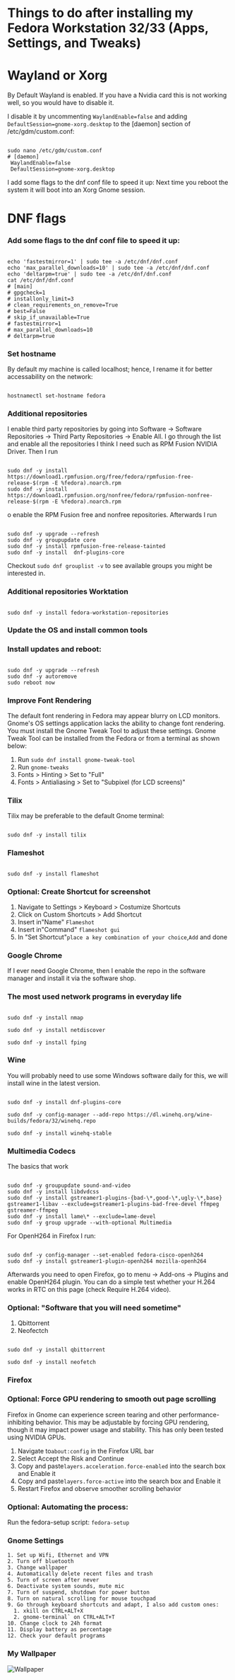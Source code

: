 # Things to do after installing my Fedora Workstation 32/33 (Apps, Settings, and Tweaks)

# Wayland or Xorg
By Default Wayland is enabled. If you have a Nvidia card this is not working well, so you would have to disable it.

I disable it by uncommenting `WaylandEnable=false` and adding `DefaultSession=gnome-xorg.desktop` to the [daemon] section of /etc/gdm/custom.conf:
```shell

sudo nano /etc/gdm/custom.conf
# [daemon]
 WaylandEnable=false
 DefaultSession=gnome-xorg.desktop

```
I add some flags to the dnf conf file to speed it up:
Next time you reboot the system it will boot into an Xorg Gnome session.

# DNF flags

### Add some flags to the dnf conf file to speed it up:
```shell

echo 'fastestmirror=1' | sudo tee -a /etc/dnf/dnf.conf
echo 'max_parallel_downloads=10' | sudo tee -a /etc/dnf/dnf.conf
echo 'deltarpm=true' | sudo tee -a /etc/dnf/dnf.conf
cat /etc/dnf/dnf.conf
# [main]
# gpgcheck=1
# installonly_limit=3
# clean_requirements_on_remove=True
# best=False
# skip_if_unavailable=True
# fastestmirror=1
# max_parallel_downloads=10
# deltarpm=true

```


### Set hostname

By default my machine is called localhost; hence, I rename it for better accessability on the network:

```shell

hostnamectl set-hostname fedora

```

### Additional repositories

I enable third party repositories by going into Software -> Software Repositories -> Third Party Repositories -> Enable All. I go through the list and enable all the repositories I think I need such as RPM Fusion NVIDIA Driver. Then I run

```shell

sudo dnf -y install  https://download1.rpmfusion.org/free/fedora/rpmfusion-free-release-$(rpm -E %fedora).noarch.rpm
sudo dnf -y install  https://download1.rpmfusion.org/nonfree/fedora/rpmfusion-nonfree-release-$(rpm -E %fedora).noarch.rpm

```
o enable the RPM Fusion free and nonfree repositories. Afterwards I run


```shell

sudo dnf -y upgrade --refresh
sudo dnf -y groupupdate core
sudo dnf -y install rpmfusion-free-release-tainted
sudo dnf -y install  dnf-plugins-core

```
Checkout `sudo dnf grouplist -v` to see available groups you might be interested in.

### Additional repositories Worktation

```shell

sudo dnf -y install fedora-workstation-repositories

```

### Update the OS and install common tools

### Install updates and reboot:

```shell

sudo dnf -y upgrade --refresh
sudo dnf -y autoremove
sudo reboot now

```


### Improve Font Rendering
The default font rendering in Fedora may appear blurry on LCD monitors. Gnome's OS settings application lacks the ability to change font rendering. You must install the Gnome Tweak Tool to adjust these settings. Gnome Tweak Tool can be installed from the Fedora or from a terminal as shown below:

   1. Run `sudo dnf install gnome-tweak-tool`
   2. Run `gnome-tweaks`
   3. Fonts > Hinting > Set to "Full"
   4. Fonts > Antialiasing > Set to "Subpixel (for LCD screens)"
### Tilix

Tilix may be preferable to the default Gnome terminal:

```shell

sudo dnf -y install tilix

```

### Flameshot

```shell

sudo dnf -y install flameshot

```

### Optional: Create Shortcut for screenshot

1. Navigate to Settings > Keyboard > Costumize Shortcuts
2. Click on Custom Shortcuts > Add Shortcut
3. Insert in"Name" `Flameshot`
4. Insert in"Command" `flameshot gui`
5. In "Set Shortcut"`place a key combination of your choice`,`Add` and done

### Google Chrome

If I ever need Google Chrome, then I enable the repo in the software manager and install it via the software shop.


### The most used network programs in everyday life 

```shell

sudo dnf -y install nmap

sudo dnf -y install netdiscover

sudo dnf -y install fping

```
### Wine

You will probably need to use some Windows software daily for this, we will install wine in the latest version.


```shell

sudo dnf -y install dnf-plugins-core

sudo dnf -y config-manager --add-repo https://dl.winehq.org/wine-builds/fedora/32/winehq.repo

sudo dnf -y install winehq-stable

```
### Multimedia Codecs

The basics that work

```shell

sudo dnf -y groupupdate sound-and-video
sudo dnf -y install libdvdcss
sudo dnf -y install gstreamer1-plugins-{bad-\*,good-\*,ugly-\*,base} gstreamer1-libav --exclude=gstreamer1-plugins-bad-free-devel ffmpeg gstreamer-ffmpeg 
sudo dnf -y install lame\* --exclude=lame-devel
sudo dnf -y group upgrade --with-optional Multimedia

```
For OpenH264 in Firefox I run:

```shell

sudo dnf -y config-manager --set-enabled fedora-cisco-openh264
sudo dnf -y install gstreamer1-plugin-openh264 mozilla-openh264

```
Afterwards you need to open Firefox, go to menu → Add-ons → Plugins and enable OpenH264 plugin. You can do a simple test whether your H.264 works in RTC on this page (check Require H.264 video).

### Optional: "Software that you will need sometime"

1. Qbittorrent
2. Neofectch

```shell

sudo dnf -y install qbittorrent 

sudo dnf -y install neofetch

```

### Firefox

### Optional: Force GPU rendering to smooth out page scrolling

Firefox in Gnome can experience screen tearing and other performance-inhibiting behavior. This may be adjustable by forcing GPU rendering, though it may impact power usage and stability. This has only been tested using NVIDIA GPUs.


1. Navigate to`about:config` in the Firefox URL bar
2. Select Accept the Risk and Continue
3. Copy and paste`layers.acceleration.force-enabled` into the search box and Enable it
4. Copy and paste`layers.force-active` into the search box and Enable it
5. Restart Firefox and observe smoother scrolling behavior


### Optional: Automating the process:

 Run the fedora-setup script: `fedora-setup`

### Gnome Settings


    1. Set up Wifi, Ethernet and VPN
    2. Turn off bluetooth
    3. Change wallpaper
    4. Automatically delete recent files and trash
    5. Turn of screen after never
    6. Deactivate system sounds, mute mic
    7. Turn of suspend, shutdown for power button
    8. Turn on natural scrolling for mouse touchpad
    9. Go through keyboard shortcuts and adapt, I also add custom ones:
      1. xkill on CTRL+ALT+X
      2. gnome-terminal` on CTRL+ALT+T
    10. Change clock to 24h format
    11. Display battery as percentage
    12. Check your default programs



### My Wallpaper

![Wallpaper](https://github.com/Deyrick/pop-os-setup/blob/main/Dual%20Monitor%20Wallpaper%20-%20Imgur.jpg)
